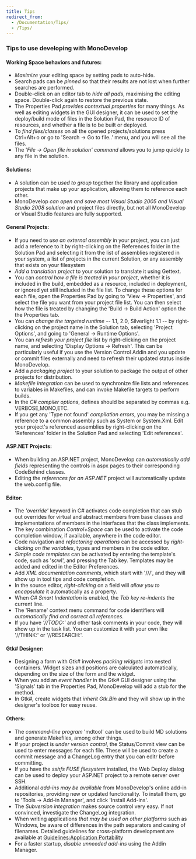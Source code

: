 ```yaml
---
title: Tips
redirect_from:
  - /Documentation/Tips/
  - /Tips/
---
```


### **Tips to use developing with MonoDevelop**

#### **Working Space behaviors and futures:**

-   *Maximize* your editing space by setting pads to auto-hide.
-   Search pads can be *pinned* so that their results are not lost when further searches are performed.
-   Double-click on an editor tab to *hide all pads*, maximising the editing space. Double-click again to restore the previous state.
-   The Properties Pad *provides contextual properties* for many things. As well as editing widgets in the GUI designer, it can be used to set the deploy/build mode of files in the Solution Pad, the resource ID of resources, and whether a file is to be built or deployed.
-   To *find files/classes* on all the opened projects/solutions press Ctrl+Alt+o or go to 'Search -\> Go to file..' menu, and you will see all the files.
-   The '*File -\> Open file in solution' command* allows you to jump quickly to any file in the solution.

#### **Solutions:**

-   A solution can be *used to group* together the library and application projects that make up your application, allowing them to reference each other.
-   MonoDevelop *can open and save most Visual Studio 2005 and Visual Studio 2008 solution* and project files directly, but not all MonoDevelop or Visual Studio features are fully supported.

#### **General Projects:**

-   If you need to *use an external assembly* in your project, you can just add a reference to it by right-clicking on the References folder in the Solution Pad and selecting it from the list of assemblies registered in your system, a list of projects in the current Solution, or any assembly that exists on your filesystem
-   *Add a translation project* to your solution to translate it using Gettext.
-   You can *control how a file is treated in your project*, whether it is included in the build, embedded as a resource, included in deployment, or ignored yet still included in the file list. To change these options for each file, open the Properties Pad by going to 'View -\> Properties', and select the file you want from your project file list. You can then select how the file is treated by changing the 'Build -\> Build Action' option the the Properties tab.
-   You can *change the targeted runtime* -- 1.1, 2.0, Silverlight 1.1 -- by right-clicking on the project name in the Solution tab, selecting 'Project Options', and going to 'General -\> Runtime Options'.
-   You can *refresh your project file* list by right-clicking on the project name, and selecting 'Display Options -\> Refresh'. This can be particularly useful if you use the Version Control Addin and you update or commit files externally and need to refresh their updated status inside MonoDevelop.
-   Add a *packaging project* to your solution to package the output of other projects for distribution.
-   *Makefile integration* can be used to synchronize file lists and references to variables in Makefiles, and can invoke Makefile targets to perform builds.
-   In the *C# compiler options*, defines should be separated by commas e.g. VERBOSE,MONO,ETC.
-   If you get any 'Type not found' *compilation errors*, you may be missing a reference to a common assembly such as System or System.Xml. Edit your project's referenced assemblies by right-clicking on the 'References' folder in the Solution Pad and selecting 'Edit references'.

#### **ASP.NET Projects:**

-   When building an ASP.NET project, MonoDevelop can *automatically add fields* representing the controls in aspx pages to their corresponding CodeBehind classes.
-   Editing the *references for an ASP.NET* project will automatically update the web.config file.

#### **Editor:**

-   The *'override'* keyword in C# activates code completion that can stub out overrides for virtual and abstract members from base classes and implementations of members in the interfaces that the class implements.
-   The key combination *Control+Space* can be used to activate the code completion window, if available, anywhere in the code editor.
-   Code navigation and *refactoring operations* can be accessed by *right-clicking on the variables*, types and members in the code editor.
-   *Simple code templates* can be activated by entering the template's code, such as 'scwl', and pressing the Tab key. Templates may be added and edited in the Editor Preferences.
-   Add *XML documentation comments*, which start with '///', and they will show up in tool tips and code completion.
-   In the source editor, *right-clicking* on a field will *allow you to encapsulate* it automatically as a property.
-   When *C# Smart Indentation* is enabled, the *Tab key re-indents* the current line.
-   The 'Rename' context menu command for code identifiers will *automatically find and correct all references*.
-   If you have *'//TODO:'* and other task comments in your code, they will show up in the task list. You can customize it with your own like '//THINK:' or '//RESEARCH:'.

#### **Gtk# Designer:**

-   Designing a form with Gtk# involves *packing widgets* into nested containers. Widget sizes and positions are calculated automatically, depending on the size of the form and the widget.
-   When you add an *event handler* in the Gtk# GUI designer using the 'Signals' tab in the Properties Pad, MonoDevelop will add a stub for the method.
-   In Gtk#, create widgets that *inherit Gtk.Bin* and they will show up in the designer's toolbox for easy reuse.

#### **Others:**

-   The *command-line program* 'mdtool' can be used to build MD solutions and generate Makefiles, among other things.
-   If your project is *under version control*, the Status/Commit view can be used to enter messages for each file. These will be used to create a commit message and a ChangeLog entry that you can editr before committing.
-   If you have the *sshfs FUSE filesystem* installed, the Web Deploy dialog can be used to deploy your ASP.NET project to a remote server over SSH.
-   Additional *add-ins may be available* from MonoDevelop's online add-in repositories, providing new or updated functionality. To install them, go to 'Tools -\> Add-in Manager', and click 'Install Add-ins'.
-   The *Subversion integration* makes source control very easy. If not convinced, investigate the ChangeLog integration.
-   When writing applications *that may be used on other platforms* such as Windows, be aware of differences in the path separators and casing of filenames. Detailed guidelines for cross-platform development are available at [Guidelines:Application Portability](https://www.mono-project.com/Guidelines:Application_Portability)
-   For a faster startup, *disable unneeded add-ins* using the Addin Manager.
